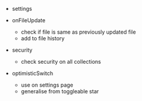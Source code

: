 - settings

- onFileUpdate

  - check if file is same as previously updated file
  - add to file history

- security

  - check security on all collections

- optimisticSwitch
  - use on settings page
  - generalise from toggleable star
